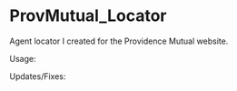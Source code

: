 # ProvMutual_Locator
Agent locator I created for the Providence Mutual website.

Usage:


Updates/Fixes:
